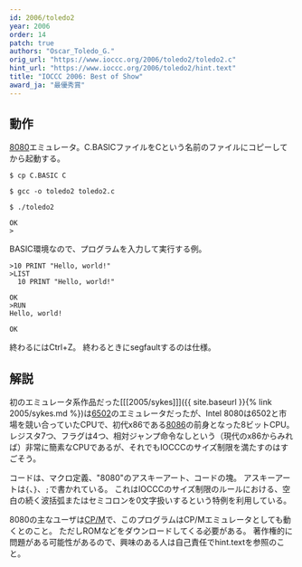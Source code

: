 ```yaml
---
id: 2006/toledo2
year: 2006
order: 14
patch: true
authors: "Oscar_Toledo_G."
orig_url: "https://www.ioccc.org/2006/toledo2/toledo2.c"
hint_url: "https://www.ioccc.org/2006/toledo2/hint.text"
title: "IOCCC 2006: Best of Show"
award_ja: "最優秀賞"
---
```


## 動作

[8080](https://ja.wikipedia.org/wiki/Intel_8080)エミュレータ。C.BASICファイルをCという名前のファイルにコピーしてから起動する。

```
$ cp C.BASIC C

$ gcc -o toledo2 toledo2.c

$ ./toledo2

OK
>
```

BASIC環境なので、プログラムを入力して実行する例。

```
>10 PRINT "Hello, world!"
>LIST
  10 PRINT "Hello, world!"

OK
>RUN
Hello, world!

OK
```

終わるにはCtrl+Z。
終わるときにsegfaultするのは仕様。

## 解説

初のエミュレータ系作品だった[[[2005/sykes]]]({{ site.baseurl }}{% link 2005/sykes.md %})は[6502](https://ja.wikipedia.org/wiki/MOS_6502)のエミュレータだったが、Intel 8080は6502と市場を競い合っていたCPUで、初代x86である[8086](https://ja.wikipedia.org/wiki/Intel_8086)の前身となった8ビットCPU。
レジスタ7つ、フラグは4つ、相対ジャンプ命令なしという（現代のx86からみれば）非常に簡素なCPUであるが、それでもIOCCCのサイズ制限を満たすのはすごそう。

コードは、マクロ定義、"8080"のアスキーアート、コードの塊。
アスキーアートは`{`、`}`、`;`で書かれている。
これはIOCCCのサイズ制限のルールにおける、空白の続く波括弧またはセミコロンを0文字扱いするという特例を利用している。

8080の主なユーザは[CP/M](https://ja.wikipedia.org/wiki/CP/M)で、このプログラムはCP/Mエミュレータとしても動くとのこと。
ただしROMなどをダウンロードしてくる必要がある。
著作権的に問題がある可能性があるので、興味のある人は自己責任でhint.textを参照のこと。
